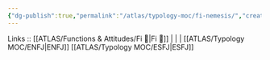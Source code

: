 ```yaml
---
{"dg-publish":true,"permalink":"/atlas/typology-moc/fi-nemesis/","created":"2023-01-05T12:02:14.771+01:00","updated":"2023-02-26T16:45:14.625+01:00"}
---
```


Links :: [[ATLAS/Functions & Attitudes/Fi 🔱\|Fi 🔱]] |  |  | 
[[ATLAS/Typology MOC/ENFJ\|ENFJ]]
[[ATLAS/Typology MOC/ESFJ\|ESFJ]]
